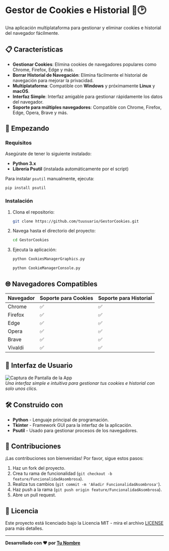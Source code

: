 
# Gestor de Cookies e Historial 🍪🕑

Una aplicación multiplataforma para gestionar y eliminar cookies e historial del navegador fácilmente.

## 📋 Características

- **Gestionar Cookies**: Elimina cookies de navegadores populares como Chrome, Firefox, Edge y más.
- **Borrar Historial de Navegación**: Elimina fácilmente el historial de navegación para mejorar la privacidad.
- **Multiplataforma**: Compatible con **Windows** y próximamente **Linux** y **macOS**.
- **Interfaz Simple**: Interfaz amigable para gestionar rápidamente los datos del navegador.
- **Soporte para múltiples navegadores**: Compatible con Chrome, Firefox, Edge, Opera, Brave y más.

## 🚀 Empezando

### Requisitos

Asegúrate de tener lo siguiente instalado:
- **Python 3.x**
- **Librería Psutil** (instalada automáticamente por el script)

Para instalar `psutil` manualmente, ejecuta:
```bash
pip install psutil
```

### Instalación

1. Clona el repositorio:
   ```bash
   git clone https://github.com/tuusuario/GestorCookies.git
   ```
2. Navega hasta el directorio del proyecto:
   ```bash
   cd GestorCookies
   ```
3. Ejecuta la aplicación:
   ```bash
   python CookiesManagerGraphics.py
   ```
   ```bash
   python CookieManagerConsole.py
   ```

## 🌐 Navegadores Compatibles

| Navegador  | Soporte para Cookies | Soporte para Historial |
|------------|----------------------|------------------------|
| Chrome     | ✅                    | ✅                      |
| Firefox    | ✅                    | ✅                      |
| Edge       | ✅                    | ✅                      |
| Opera      | ✅                    | ✅                      |
| Brave      | ✅                    | ✅                      |
| Vivaldi    | ✅                    | ✅                      |

## 🎨 Interfaz de Usuario

![Captura de Pantalla de la App](https://your-image-url.com)  
*Una interfaz simple e intuitiva para gestionar tus cookies e historial con solo unos clics.*

## 🛠️ Construido con

- **Python** - Lenguaje principal de programación.
- **Tkinter** - Framework GUI para la interfaz de la aplicación.
- **Psutil** - Usado para gestionar procesos de los navegadores.

## 🤝 Contribuciones

¡Las contribuciones son bienvenidas! Por favor, sigue estos pasos:
1. Haz un fork del proyecto.
2. Crea tu rama de funcionalidad (`git checkout -b feature/FuncionalidadAsombrosa`).
3. Realiza tus cambios (`git commit -m 'Añadir FuncionalidadAsombrosa'`).
4. Haz push a la rama (`git push origin feature/FuncionalidadAsombrosa`).
5. Abre un pull request.

## 📝 Licencia

Este proyecto está licenciado bajo la Licencia MIT - mira el archivo [LICENSE](LICENSE) para más detalles.

---

**Desarrollado con ❤️ por [Tu Nombre](https://github.com/tuusuario)**
